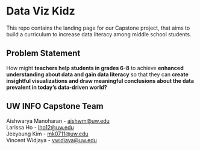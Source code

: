 # Data Viz Kidz

This repo contains the landing page for our Capstone project, that aims to build a curriculum to increase data literacy among middle school students.

## Problem Statement

How might **teachers help students in grades 6-8** to achieve **enhanced understanding about data and gain data literacy** so that they can **create insightful visualizations and draw meaningful conclusions about the data prevalent in today’s data-driven world?**

## UW INFO Capstone Team

Aishwarya Manoharan - aishwm@uw.edu  
Larissa Ho - lho12@uw.edu  
Jeeyoung Kim - mk0711@uw.edu  
Vincent Widjaya - vwidjaya@uw.edu

